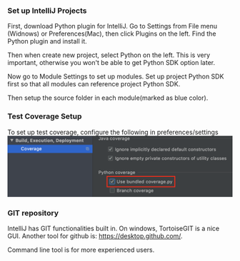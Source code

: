 ### Set up IntelliJ Projects
First, download Python plugin for IntelliJ. Go to Settings from File menu
(Widnows) or Preferences(Mac), then click Plugins on the left. Find the Python
plugin and install it.

Then when create new project, select Python on the left. This is very important,
otherwise you won't be able to get Python SDK option later.

Now go to Module Settings to set up modules. Set up project Python SDK first so
that all modules can reference project Python SDK.

Then setup the source folder in each module(marked as blue color).

### Test Coverage Setup

To set up test coverage, configure the following in preferences/settings
![coverage setup](intellij_coverage.png)


### GIT repository

IntelliJ has GIT functionalities built in. On windows, TortoiseGIT is a nice
GUI. Another tool for github is: https://desktop.github.com/.

Command line tool is for more experienced users.
